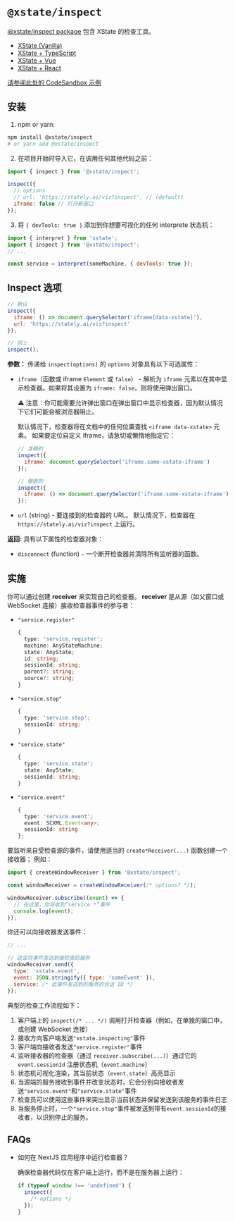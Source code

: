 # `@xstate/inspect`

[@xstate/inspect package](https://github.com/statelyai/xstate/tree/main/packages/xstate-inspect) 包含 XState 的检查工具。

- [XState (Vanilla)](https://codesandbox.io/s/xstate-ts-viz-template-qzdvv)
- [XState + TypeScript](https://codesandbox.io/s/xstate-ts-viz-template-qzdvv)
- [XState + Vue](https://codesandbox.io/s/xstate-vue-viz-template-r5wd7)
- [XState + React](https://codesandbox.io/s/xstate-react-viz-template-5wq3q)

[请参阅此处的 CodeSandbox 示例](https://codesandbox.io/s/xstate-vue-minute-timer-viz-1txmk)

## 安装

1. npm or yarn:

```bash
npm install @xstate/inspect
# or yarn add @xstate/inspect
```

2. 在项目开始时导入它，在调用任何其他代码之前：

```js
import { inspect } from '@xstate/inspect';

inspect({
  // options
  // url: 'https://stately.ai/viz?inspect', // (default)
  iframe: false // 打开新窗口
});
```

3. 将 `{ devTools: true }` 添加到你想要可视化的任何 interprete 状态机：

```js
import { interpret } from 'xstate';
import { inspect } from '@xstate/inspect';
// ...

const service = interpret(someMachine, { devTools: true });
```

## Inspect 选项

```js
// 默认
inspect({
  iframe: () => document.querySelector('iframe[data-xstate]'),
  url: 'https://stately.ai/viz?inspect'
});

// 同上
inspect();
```

**参数：** 传递给 `inspect(options)` 的 `options` 对象具有以下可选属性：

- `iframe`（函数或 iframe `Element` 或 `false`） - 解析为 `iframe` 元素以在其中显示检查器。如果将其设置为 `iframe: false`，则将使用弹出窗口。

  ⚠️ 注意：你可能需要允许弹出窗口在弹出窗口中显示检查器，因为默认情况下它们可能会被浏览器阻止。

  默认情况下，检查器将在文档中的任何位置查找 `<iframe data-xstate>` 元素。 如果要定位自定义 iframe，请急切或懒惰地指定它：

  ```js
  // 准确的
  inspect({
    iframe: document.querySelector('iframe.some-xstate-iframe')
  });
  ```

  ```js
  // 懒散的
  inspect({
    iframe: () => document.querySelector('iframe.some-xstate-iframe')
  });
  ```

- `url` (string) - 要连接到的检查器的 URL。 默认情况下，检查器在 `https://stately.ai/viz?inspect` 上运行。

**返回:** 具有以下属性的检查器对象：

- `disconnect` (function) - 一个断开检查器并清除所有监听器的函数。

## 实施

你可以通过创建 **receiver** 来实现自己的检查器。 **receiver** 是从源（如父窗口或 WebSocket 连接）接收检查器事件的参与者：

- `"service.register"`

  ```ts
  {
    type: 'service.register';
    machine: AnyStateMachine;
    state: AnyState;
    id: string;
    sessionId: string;
    parent?: string;
    source?: string;
  }
  ```

- `"service.stop"`

  ```ts
  {
    type: 'service.stop';
    sessionId: string;
  }
  ```

- `"service.state"`

  ```ts
  {
    type: 'service.state';
    state: AnyState;
    sessionId: string;
  }
  ```

- `"service.event"`

  ```ts
  {
    type: 'service.event';
    event: SCXML.Event<any>;
    sessionId: string
  };
  ```

要监听来自受检查源的事件，请使用适当的 `create*Receiver(...)` 函数创建一个接收器； 例如：

```js
import { createWindowReceiver } from '@xstate/inspect';

const windowReceiver = createWindowReceiver(/* options? */);

windowReceiver.subscribe((event) => {
  // 在这里，你将收到“service.*”事件
  console.log(event);
});
```

你还可以向接收器发送事件：

```js
// ...

// 这会将事件发送到被检查的服务
windowReceiver.send({
  type: 'xstate.event',
  event: JSON.stringify({ type: 'someEvent' }),
  service: /* 此事件发送到的服务的会话 ID */
});
```

典型的检查工作流程如下：

1. 客户端上的 `inspect(/* ... */)` 调用打开检查器（例如，在单独的窗口中，或创建 WebSocket 连接）
2. 接收方向客户端发送`"xstate.inspecting"`事件
3. 客户端向接收者发送`"service.register"`事件
4. 监听接收器的检查器（通过 `receiver.subscribe(...)`）通过它的 `event.sessionId` 注册状态机（`event.machine`）
5. 状态机可视化渲染，其当前状态（`event.state`）高亮显示
6. 当源端的服务接收到事件并改变状态时，它会分别向接收者发送`"service.event"`和`"service.state"`事件
7. 检查员可以使用这些事件来突出显示当前状态并保留发送到该服务的事件日志
8. 当服务停止时，一个`"service.stop"`事件被发送到带有`event.sessionId`的接收者，以识别停止的服务。

## FAQs

- 如何在 NextJS 应用程序中运行检查器？

  确保检查器代码仅在客户端上运行，而不是在服务器上运行：

  ```js
  if (typeof window !== 'undefined') {
    inspect({
      /* options */
    });
  }
  ```

